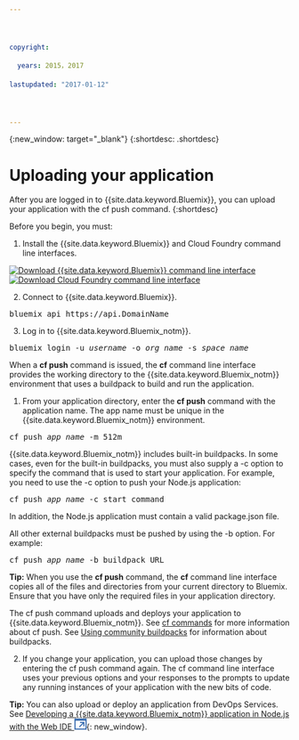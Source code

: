 ```yaml
---



copyright:

  years: 2015，2017

lastupdated: "2017-01-12"



---
```


{:new_window: target="_blank"}
{:shortdesc: .shortdesc}

# Uploading your application

After you are logged in to {{site.data.keyword.Bluemix}}, you can upload your application with the cf push command.
{:shortdesc}

Before you begin, you must:
  1. Install the {{site.data.keyword.Bluemix}} and Cloud Foundry command line interfaces.

  <a class="xref" href="http://clis.ng.bluemix.net/ui/home.html" target="_blank" title="(Opens in a new tab or window)"><img class="image" src="images/btn_bx_commandline.svg" alt="Download {{site.data.keyword.Bluemix}} command line interface" /> </a>  <a class="xref" href="https://github.com/cloudfoundry/cli/releases" target="_blank" title="(Opens in a new tab or window)"><img class="image" src="images/btn_cf_commandline.svg" alt="Download Cloud Foundry command line interface" /> </a>

  2. Connect to {{site.data.keyword.Bluemix}}.

  <pre class="pre">bluemix api https://api.<span class="keyword" data-hd-keyref="DomainName">DomainName</span></pre>

  3. Log in to {{site.data.keyword.Bluemix_notm}}.

  <pre class="pre">bluemix login -u <var class="keyword varname" data-hd-keyref="user_ID">username</var> -o <var class="keyword varname" data-hd-keyref="org_name">org_name</var> -s <var class="keyword varname" data-hd-keyref="space_name">space_name</var></pre>

When a **cf push** command is issued, the **cf** command line interface provides the working directory to the {{site.data.keyword.Bluemix_notm}} environment that uses a buildpack to build and run the application.

  1. From your application directory, enter the **cf push** command with the application name. The app name must be unique in the {{site.data.keyword.Bluemix_notm}} environment.

  <pre class="pre">cf push <var class="keyword varname" data-hd-keyref="app_name">app_name</var> -m 512m</pre>

  {{site.data.keyword.Bluemix_notm}} includes built-in buildpacks. In some cases, even for the built-in buildpacks, you must also supply a -c option to specify the command that is used to start your application. For example, you need to use the -c option to push your Node.js application:

  <pre class="pre">cf push <var class="keyword varname" data-hd-keyref="app_name">app_name</var> -c start_command</pre>

  In addition, the Node.js application must contain a valid package.json file.

  All other external buildpacks must be pushed by using the -b option. For example:

  <pre class="pre">cf push <var class="keyword varname" data-hd-keyref="app_name">app_name</var> -b buildpack_URL</pre>

  **Tip:** When you use the **cf push** command, the **cf** command line interface copies all of the files and directories from your current directory to Bluemix. Ensure that you have only the required files in your application directory.

  The cf push command uploads and deploys your application to {{site.data.keyword.Bluemix_notm}}. See [cf commands](/docs/cli/reference/cfcommands/index.html) for more information about cf push. See [Using community buildpacks](/docs/cfapps/byob.html) for information about buildpacks.

  2. If you change your application, you can upload those changes by entering the cf push command again. The cf command line interface uses your previous options and your responses to the prompts to update any running instances of your application with the new bits of code.

**Tip:** You can also upload or deploy an application from DevOps Services. See [Developing a {{site.data.keyword.Bluemix_notm}} application in Node.js with the Web IDE ![External link icon](../icons/launch-glyph.svg)](https://hub.jazz.net/tutorials/devopsweb/){: new_window}.
